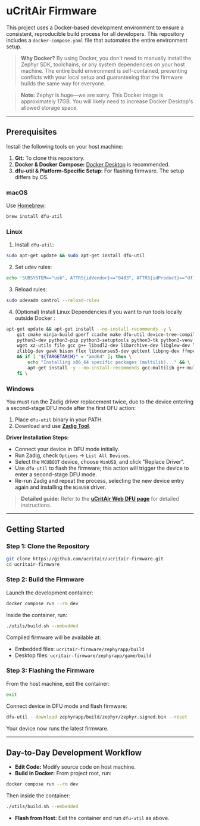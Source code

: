 # uCritAir Firmware

This project uses a Docker-based development environment to ensure a consistent, reproducible build process for all developers. This repository includes a `docker-compose.yaml` file that automates the entire environment setup.

> **Why Docker?**
> By using Docker, you don't need to manually install the Zephyr SDK, toolchains, or any system dependencies on your host machine. The entire build environment is self-contained, preventing conflicts with your local setup and guaranteeing that the firmware builds the same way for everyone.

> **Note:** Zephyr is huge—we are sorry. This Docker image is approximately 17GB. You will likely need to increase Docker Desktop's allowed storage space.

---

## Prerequisites

Install the following tools on your host machine:

1. **Git:** To clone this repository.
2. **Docker & Docker Compose:** [Docker Desktop](https://www.docker.com/products/docker-desktop/) is recommended.
3. **dfu-util & Platform-Specific Setup:** For flashing firmware. The setup differs by OS.

### macOS

Use [Homebrew](https://brew.sh/):

```bash
brew install dfu-util
```

### Linux

1. Install `dfu-util`:

```bash
sudo apt-get update && sudo apt-get install dfu-util
```

2. Set udev rules:

```bash
echo 'SUBSYSTEM=="usb", ATTRS{idVendor}=="0483", ATTRS{idProduct}=="df11", MODE="0666"' | sudo tee /etc/udev/rules.d/99-dfu.rules
```

3. Reload rules:

```bash
sudo udevadm control --reload-rules
```

4. (Optional) Install Linux Dependencies if you want to run tools locally outside Docker :
```bash
apt-get update && apt-get install --no-install-recommends -y \
    git cmake ninja-build gperf ccache make dfu-util device-tree-compiler \
    python3-dev python3-pip python3-setuptools python3-tk python3-venv python3-wheel \
    wget xz-utils file gcc g++ libsdl2-dev libarchive-dev libglew-dev libglfw3-dev\
    zlib1g-dev gawk bison flex libncurses5-dev gettext libpng-dev ffmpeg\
    && if [ "${TARGETARCH}" = "amd64" ]; then \
        echo "Installing x86_64 specific packages (multilib)..." && \
        apt-get install -y --no-install-recommends gcc-multilib g++-multilib; \
    fi \
```



### Windows

You must run the Zadig driver replacement twice, due to the device entering a second-stage DFU mode after the first DFU action:

1. Place `dfu-util` binary in your PATH.
2. Download and use **[Zadig Tool](https://zadig.akeo.ie/)**.

**Driver Installation Steps:**

* Connect your device in DFU mode initially.
* Run Zadig, check `Options` → `List All Devices`.
* Select the `MCUBOOT` device, choose `WinUSB`, and click "Replace Driver".
* Use `dfu-util` to flash the firmware; this action will trigger the device to enter a second-stage DFU mode.
* Re-run Zadig and repeat the process, selecting the new device entry again and installing the `WinUSB` driver.

> **Detailed guide:** Refer to the **[uCritAir Web DFU page](https://ucritair.github.io/ucritair-webdfu/)** for detailed instructions.

---

## Getting Started

### Step 1: Clone the Repository

```bash
git clone https://github.com/ucritair/ucritair-firmware.git
cd ucritair-firmware
```

### Step 2: Build the Firmware

Launch the development container:

```bash
docker compose run --rm dev
```

Inside the container, run:

```bash
./utils/build.sh --embedded
```

Compiled firmware will be available at:

* Embedded files: `ucritair-firmware/zephyrapp/build`
* Desktop files: `ucritair-firmware/zephyrapp/game/build`

### Step 3: Flashing the Firmware

From the host machine, exit the container:

```bash
exit
```

Connect device in DFU mode and flash firmware:

```bash
dfu-util --download zephyrapp/build/zephyr/zephyr.signed.bin --reset
```

Your device now runs the latest firmware.

---

## Day-to-Day Development Workflow

* **Edit Code:** Modify source code on host machine.
* **Build in Docker:** From project root, run:

```bash
docker compose run --rm dev
```

Then inside the container:

```bash
./utils/build.sh --embedded
```

* **Flash from Host:** Exit the container and run `dfu-util` as above.
